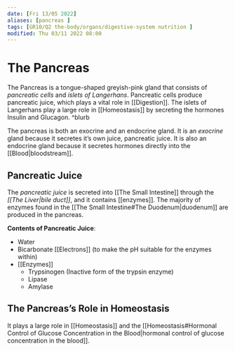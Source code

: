 ```yaml
---
date: [Fri 13/05 2022]
aliases: [pancreas ]
tags: [GR10/Q2 the-body/organs/digestive-system nutrition ]
modified: Thu 03/11 2022 08:00
---
```

# The Pancreas
The Pancreas is a  tongue-shaped greyish-pink gland that consists of *pancreatic cells* and *islets of Langerhans*. Pancreatic cells produce pancreatic juice, which plays a vital role in [[Digestion]]. The islets of Langerhans play a large role in [[Homeostasis]] by secreting the hormones Insulin and Glucagon. ^blurb

The pancreas is both an exocrine and an endocrine gland. It is an *exocrine* gland because it secretes it’s own juice, pancreatic juice. It is also an endocrine gland because it secretes hormones directly into the [[Blood|bloodstream]]. 

## Pancreatic Juice
The *pancreatic juice* is secreted into [[The Small Intestine]] through the *[[The Liver|bile duct]]*, and it contains [[enzymes]]. The majority of enzymes found in the [[The Small Intestine#The Duodenum|duodenum]] are produced in the pancreas.

**Contents of Pancreatic Juice**:
- Water
- Bicarbonate [[Electrons]] (to make the pH suitable for the enzymes within)
- [[Enzymes]]
	- Trypsinogen (Inactive form of the trypsin enzyme)
	- Lipase
	- Amylase

## The Pancreas’s Role  in Homeostasis
It plays a large role in [[Homeostasis]] and the [[Homeostasis#Hormonal Control of Glucose Concentration in the Blood|hormonal control of glucose concentration in the blood]].

